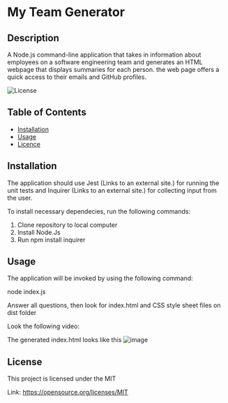 # My Team Generator

## Description
A Node.js command-line application that takes in information about employees on a software engineering team and generates an HTML webpage that displays summaries for each person. the web page offers a quick access to their emails and GitHub profiles.

![License](https://img.shields.io/badge/license-MIT-Blue.svg)
         
   
  ## Table of Contents

  * [Installation](#installation)
  * [Usage](#usage)
  * [Licence](#license)
    
  ## Installation
  The application should use Jest (Links to an external site.) for running the unit tests and Inquirer (Links to an external site.) for collecting input from the user.
  
  To install necessary dependecies, run the following commands: 
  1. Clone repository to local computer
  2. Install Node.Js
  3. Run npm install inquirer 
   
  ## Usage
  
  The application will be invoked by using the following command:

  node index.js
  
  Answer all questions, then look for index.html and CSS style sheet files on dist folder
  
  Look the following video:
  
  The generated index.html looks like this
  ![image](https://user-images.githubusercontent.com/88918693/139514992-db6cd5ec-dc54-4986-b3f6-75bf2a9e32dc.png)


  ## License
  
  This project is licensed under the MIT
  
  Link: https://opensource.org/licenses/MIT
            
   

